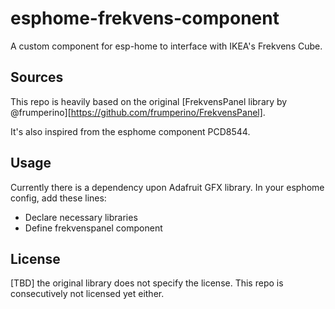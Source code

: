 # esphome-frekvens-component

A custom component for esp-home to interface with IKEA's Frekvens Cube.

## Sources

This repo is heavily based on the original [FrekvensPanel library by @frumperino][https://github.com/frumperino/FrekvensPanel].

It's also inspired from the esphome component PCD8544.

## Usage

Currently there is a dependency upon Adafruit GFX library. In your esphome config, add these lines:

- Declare necessary libraries
- Define frekvenspanel component

## License
[TBD] the original library does not specify the license. This repo is consecutively not licensed yet either.
